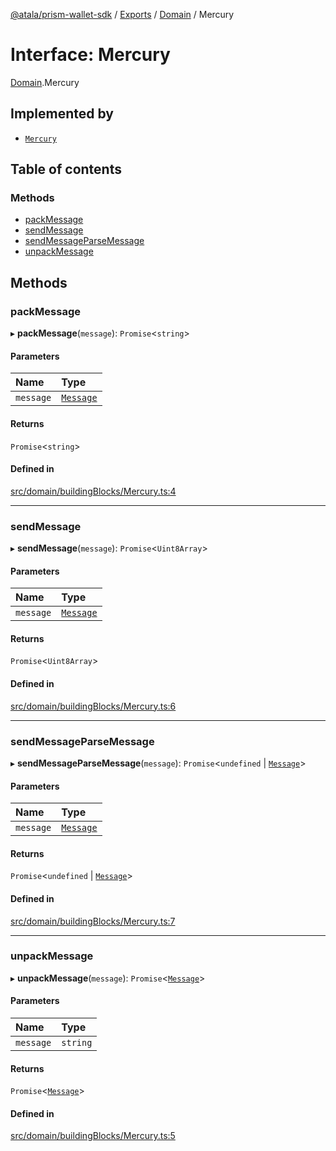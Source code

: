 [@atala/prism-wallet-sdk](../README.md) / [Exports](../modules.md) / [Domain](../modules/Domain.md) / Mercury

# Interface: Mercury

[Domain](../modules/Domain.md).Mercury

## Implemented by

- [`Mercury`](../classes/Mercury.md)

## Table of contents

### Methods

- [packMessage](Domain.Mercury.md#packmessage)
- [sendMessage](Domain.Mercury.md#sendmessage)
- [sendMessageParseMessage](Domain.Mercury.md#sendmessageparsemessage)
- [unpackMessage](Domain.Mercury.md#unpackmessage)

## Methods

### packMessage

▸ **packMessage**(`message`): `Promise`\<`string`\>

#### Parameters

| Name | Type |
| :------ | :------ |
| `message` | [`Message`](../classes/Domain.Message-1.md) |

#### Returns

`Promise`\<`string`\>

#### Defined in

[src/domain/buildingBlocks/Mercury.ts:4](https://github.com/input-output-hk/atala-prism-wallet-sdk-ts/blob/f8f2652/src/domain/buildingBlocks/Mercury.ts#L4)

___

### sendMessage

▸ **sendMessage**(`message`): `Promise`\<`Uint8Array`\>

#### Parameters

| Name | Type |
| :------ | :------ |
| `message` | [`Message`](../classes/Domain.Message-1.md) |

#### Returns

`Promise`\<`Uint8Array`\>

#### Defined in

[src/domain/buildingBlocks/Mercury.ts:6](https://github.com/input-output-hk/atala-prism-wallet-sdk-ts/blob/f8f2652/src/domain/buildingBlocks/Mercury.ts#L6)

___

### sendMessageParseMessage

▸ **sendMessageParseMessage**(`message`): `Promise`\<`undefined` \| [`Message`](../classes/Domain.Message-1.md)\>

#### Parameters

| Name | Type |
| :------ | :------ |
| `message` | [`Message`](../classes/Domain.Message-1.md) |

#### Returns

`Promise`\<`undefined` \| [`Message`](../classes/Domain.Message-1.md)\>

#### Defined in

[src/domain/buildingBlocks/Mercury.ts:7](https://github.com/input-output-hk/atala-prism-wallet-sdk-ts/blob/f8f2652/src/domain/buildingBlocks/Mercury.ts#L7)

___

### unpackMessage

▸ **unpackMessage**(`message`): `Promise`\<[`Message`](../classes/Domain.Message-1.md)\>

#### Parameters

| Name | Type |
| :------ | :------ |
| `message` | `string` |

#### Returns

`Promise`\<[`Message`](../classes/Domain.Message-1.md)\>

#### Defined in

[src/domain/buildingBlocks/Mercury.ts:5](https://github.com/input-output-hk/atala-prism-wallet-sdk-ts/blob/f8f2652/src/domain/buildingBlocks/Mercury.ts#L5)
